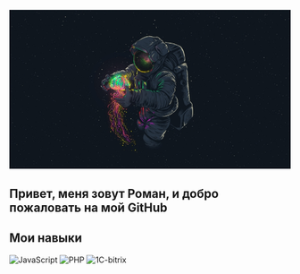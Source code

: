 ![Header](https://github.com/alovolkov/alovolkov/blob/main/assets/header.jpeg)

## Привет, меня зовут Роман, и добро пожаловать на мой GitHub
## Мои навыки
![JavaScript](https://img.shields.io/badge/javascript-%23323330.svg?style=for-the-badge&logo=javascript&logoColor=%23F7DF1E)
![PHP](https://img.shields.io/badge/php-%23777BB4.svg?style=for-the-badge&logo=php&logoColor=white)
![1C-bitrix](https://img.shields.io/badge/1C-bitrix)